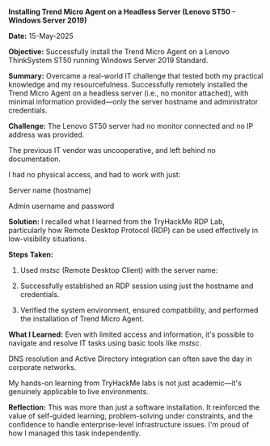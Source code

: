 **Installing Trend Micro Agent on a Headless Server (Lenovo ST50 - Windows Server 2019)**

**Date:** 15-May-2025

**Objective:** Successfully install the Trend Micro Agent on a Lenovo ThinkSystem ST50 running Windows Server 2019 Standard.

**Summary:**
Overcame a real-world IT challenge that tested both my practical knowledge and my resourcefulness. Successfully remotely installed the Trend Micro Agent on a headless server (i.e., no monitor attached), with minimal information provided—only the server hostname and administrator credentials.



**Challenge:**
The Lenovo ST50 server had no monitor connected and no IP address was provided.

The previous IT vendor was uncooperative, and left behind no documentation.

I had no physical access, and had to work with just:

Server name (hostname)

Admin username and password



**Solution:**
I recalled what I learned from the TryHackMe RDP Lab, particularly how Remote Desktop Protocol (RDP) can be used effectively in low-visibility situations.



**Steps Taken:**

1. Used *mstsc* (Remote Desktop Client) with the server name:

2. Successfully established an RDP session using just the hostname and credentials.

3. Verified the system environment, ensured compatibility, and performed the installation of Trend Micro Agent.



**What I Learned:**
Even with limited access and information, it's possible to navigate and resolve IT tasks using basic tools like *mstsc*.

DNS resolution and Active Directory integration can often save the day in corporate networks.

My hands-on learning from TryHackMe labs is not just academic—it's genuinely applicable to live environments.



**Reflection:**
This was more than just a software installation. It reinforced the value of self-guided learning, problem-solving under constraints, and the confidence to handle enterprise-level infrastructure issues. I'm proud of how I managed this task independently.

